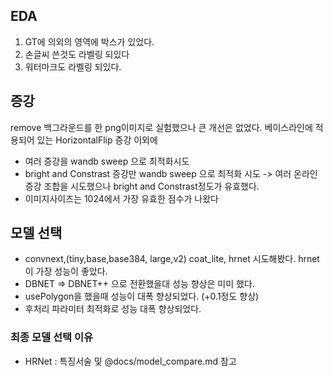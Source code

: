 ## EDA
1. GT에 의외의 영역에 박스가 있었다.
2. 손글씨 쓴것도 라벨링 되있다
3. 워터마크도 라벨링 되있다.

## 증강
remove 백그라운드를 한 png이미지로  실험했으나 큰 개선은 없었다.
베이스라인에 적용되어 있는 HorizontalFlip 증강 이외에
- 여러 증강을 wandb sweep 으로 최적화시도
- bright and Constrast 증강만 wandb sweep 으로 최적화 시도
-> 여러 온라인 증강 조합을 시도했으나 bright and Constrast정도가 유효했다.
- 이미지사이즈는 1024에서 가장 유효한 점수가 나왔다

## 모델 선택
- convnext,(tiny,base,base384, large,v2)  coat_lite, hrnet 시도해봤다. hrnet이 가장 성능이 좋았다.
- DBNET => DBNET++ 으로 전환했을대 성능 향상은 미미 했다.
- usePolygon을 했을때 성능이 대폭 향상되었다. (+0.1정도 향상)
- 후처리 파라미터 최적화로 성능 대폭 향상되었다.
### 최종 모델 선택 이유
- HRNet : 특징서술 및 @docs/model_compare.md 참고
